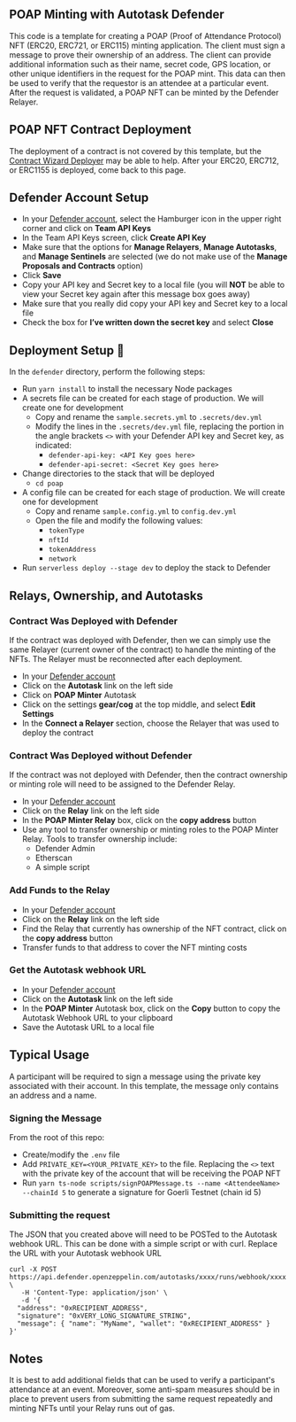 ## POAP Minting with Autotask Defender

This code is a template for creating a POAP (Proof of Attendance Protocol) NFT (ERC20, ERC721, or ERC115) minting application. The client must sign a message to prove their ownership of an address. The client can provide additional information such as their name, secret code, GPS location, or other unique identifiers in the request for the POAP mint. This data can then be used to verify that the requestor is an attendee at a particular event. After the request is validated, a POAP NFT can be minted by the Defender Relayer.

## POAP NFT Contract Deployment

The deployment of a contract is not covered by this template, but the [Contract Wizard Deployer](../contract-wizard-deployer/README.md) may be able to help. After your ERC20, ERC712, or ERC1155 is deployed, come back to this page.

## Defender Account Setup

- In your [Defender account](https://defender.openzeppelin.com/), select the Hamburger icon in the upper right corner and click on **Team API Keys**
- In the Team API Keys screen, click **Create API Key**
- Make sure that the options for **Manage Relayers**, **Manage Autotasks**, and **Manage Sentinels** are selected (we do not make use of the **Manage Proposals and Contracts** option)
- Click **Save**
- Copy your API key and Secret key to a local file (you will **NOT** be able to view your Secret key again after this message box goes away)
- Make sure that you really did copy your API key and Secret key to a local file
- Check the box for **I’ve written down the secret key** and select **Close**

## Deployment Setup :rocket:

In the `defender` directory, perform the following steps:

- Run `yarn install` to install the necessary Node packages
- A secrets file can be created for each stage of production. We will create one for development
  - Copy and rename the `sample.secrets.yml` to `.secrets/dev.yml`
  - Modify the lines in the `.secrets/dev.yml` file, replacing the portion in the angle brackets `<>` with your Defender API key and Secret key, as indicated:
    - `defender-api-key: <API Key goes here>`
    - `defender-api-secret: <Secret Key goes here>`
- Change directories to the stack that will be deployed
  - `cd poap`
- A config file can be created for each stage of production. We will create one for development
  - Copy and rename `sample.config.yml` to `config.dev.yml`
  - Open the file and modify the following values:
    - `tokenType`
    - `nftId`
    - `tokenAddress`
    - `network`
- Run `serverless deploy --stage dev` to deploy the stack to Defender

## Relays, Ownership, and Autotasks

### Contract Was Deployed with Defender

If the contract was deployed with Defender, then we can simply use the same Relayer (current owner of the contract) to handle the minting of the NFTs. The Relayer must be reconnected after each deployment.

- In your [Defender account](https://defender.openzeppelin.com/)
- Click on the **Autotask** link on the left side
- Click on **POAP Minter** Autotask
- Click on the settings **gear/cog** at the top middle, and select **Edit Settings**
- In the **Connect a Relayer** section, choose the Relayer that was used to deploy the contract

### Contract Was Deployed without Defender

If the contract was not deployed with Defender, then the contract ownership or minting role will need to be assigned to the Defender Relay.

- In your [Defender account](https://defender.openzeppelin.com/)
- Click on the **Relay** link on the left side
- In the **POAP Minter Relay** box, click on the **copy address** button
- Use any tool to transfer ownership or minting roles to the POAP Minter Relay. Tools to transfer ownership include:
  - Defender Admin
  - Etherscan
  - A simple script

### Add Funds to the Relay

- In your [Defender account](https://defender.openzeppelin.com/)
- Click on the **Relay** link on the left side
- Find the Relay that currently has ownership of the NFT contract, click on the **copy address** button
- Transfer funds to that address to cover the NFT minting costs

### Get the Autotask webhook URL

- In your [Defender account](https://defender.openzeppelin.com/)
- Click on the **Autotask** link on the left side
- In the **POAP Minter** Autotask box, click on the **Copy** button to copy the Autotask Webhook URL to your clipboard
- Save the Autotask URL to a local file

## Typical Usage

A participant will be required to sign a message using the private key associated with their account. In this template, the message only contains an address and a name. 

### Signing the Message

From the root of this repo:

- Create/modify the `.env` file
- Add `PRIVATE_KEY=<YOUR_PRIVATE_KEY>` to the file. Replacing the `<>` text with the private key of the account that will be receiving the POAP NFT
- Run `yarn ts-node scripts/signPOAPMessage.ts --name <AttendeeName> --chainId 5` to generate a signature for Goerli Testnet (chain id 5)

### Submitting the request
The JSON that you created above will need to be POSTed to the Autotask webhook URL. This can be done with a simple script or with curl. Replace the URL with your Autotask webhook URL
```shell
curl -X POST https://api.defender.openzeppelin.com/autotasks/xxxx/runs/webhook/xxxx \
   -H 'Content-Type: application/json' \
   -d '{
  "address": "0xRECIPIENT_ADDRESS",
  "signature": "0xVERY_LONG_SIGNATURE_STRING",
  "message": { "name": "MyName", "wallet": "0xRECIPIENT_ADDRESS" }
}'
```

## Notes
It is best to add additional fields that can be used to verify a participant's attendance at an event. Moreover, some anti-spam measures should be in place to prevent users from submitting the same request repeatedly and minting NFTs until your Relay runs out of gas.
